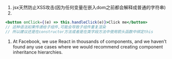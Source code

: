 1. jsx天然防止XSS攻击(因为任何变量在嵌入dom之前都会解释成普通的字符串)
1. 
```jsx
<button onClick={(e) => this.handleClick(e)}>Click me</button>
// 这种语法如果传递给子组件,可能会导致子组件重复渲染
// 所以建议还是在constructor方法或者是在类字段方法中使用箭头函数中绑定this
```
1. At Facebook, we use React in thousands of components, and we haven’t found any use cases where we would recommend creating component inheritance hierarchies.
